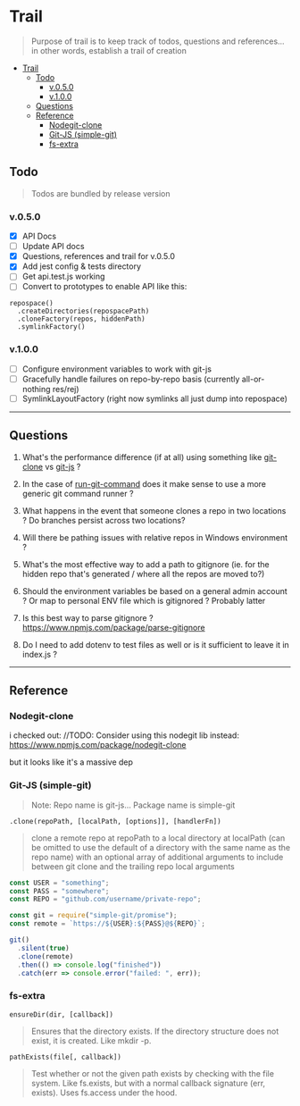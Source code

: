 # Trail

> Purpose of trail is to keep track of todos, questions and references... in other words, establish a trail of creation

<!-- TOC START min:1 max:3 link:true update:true -->

* [Trail](#trail)
  * [Todo](#todo)
    * [v.0.5.0](#v050)
    * [v.1.0.0](#v100)
  * [Questions](#questions)
  * [Reference](#reference)
    * [Nodegit-clone](#nodegit-clone)
    * [Git-JS (simple-git)](#git-js-simple-git)
    * [fs-extra](#fs-extra)

<!-- TOC END -->

## Todo

> Todos are bundled by release version

### v.0.5.0

* [x] API Docs
* [ ] Update API docs
* [x] Questions, references and trail for v.0.5.0
* [x] Add jest config & tests directory
* [ ] Get api.test.js working
* [ ] Convert to prototypes to enable API like this:

```
repospace()
  .createDirectories(repospacePath)
  .cloneFactory(repos, hiddenPath)
  .symlinkFactory()
```

### v.1.0.0

* [ ] Configure environment variables to work with git-js
* [ ] Gracefully handle failures on repo-by-repo basis (currently all-or-nothing res/rej)
* [ ] SymlinkLayoutFactory (right now symlinks all just dump into repospace)

---

## Questions

1. What's the performance difference (if at all) using something like [git-clone](https://github.com/jaz303/git-clone) vs [git-js](https://github.com/steveukx/git-js) ?

2. In the case of [run-git-command](https://www.npmjs.com/package/run-git-command) does it make sense to use a more generic git command runner ?

3. What happens in the event that someone clones a repo in two locations ? Do branches persist across two locations?

4. Will there be pathing issues with relative repos in Windows environment ?

5. What's the most effective way to add a path to gitignore (ie. for the hidden repo that's generated / where all the repos are moved to?)

6. Should the environment variables be based on a general admin account ? Or map to personal ENV file which is gitignored ? Probably latter

7. Is this best way to parse gitignore ? https://www.npmjs.com/package/parse-gitignore

8. Do I need to add dotenv to test files as well or is it sufficient to leave it in index.js ?

---

## Reference

### Nodegit-clone

i checked out: //TODO: Consider using this nodegit lib instead: https://www.npmjs.com/package/nodegit-clone

but it looks like it's a massive dep

### Git-JS (simple-git)

> Note: Repo name is git-js... Package name is simple-git

`.clone(repoPath, [localPath, [options]], [handlerFn])`

> clone a remote repo at repoPath to a local directory at localPath (can be omitted to use the default of a directory with the same name as the repo name) with an optional array of additional arguments to include between git clone and the trailing repo local arguments

```js
const USER = "something";
const PASS = "somewhere";
const REPO = "github.com/username/private-repo";

const git = require("simple-git/promise");
const remote = `https://${USER}:${PASS}@${REPO}`;

git()
  .silent(true)
  .clone(remote)
  .then(() => console.log("finished"))
  .catch(err => console.error("failed: ", err));
```

### fs-extra

`ensureDir(dir, [callback])`

> Ensures that the directory exists. If the directory structure does not exist, it is created. Like mkdir -p.

`pathExists(file[, callback])`

> Test whether or not the given path exists by checking with the file system. Like fs.exists, but with a normal callback signature (err, exists). Uses fs.access under the hood.
